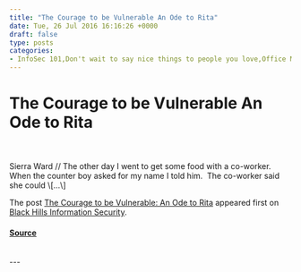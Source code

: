 ```yaml
---
title: "The Courage to be Vulnerable An Ode to Rita"
date: Tue, 26 Jul 2016 16:16:26 +0000
draft: false
type: posts
categories: 
- InfoSec 101,Don't wait to say nice things to people you love,Office Mom
---
```

# The Courage to be Vulnerable An Ode to Rita

<br/>

<br/>
Sierra Ward // The other day I went to get some food with a co-worker.  When the counter boy asked for my name I told him.  The co-worker said she could \[…\]

The post [The Courage to be Vulnerable: An Ode to Rita](https://www.blackhillsinfosec.com/the-courage-to-be-vulnerable-an-ode-to-rita/) appeared first on [Black Hills Information Security](https://www.blackhillsinfosec.com).

#### [Source](https://www.blackhillsinfosec.com/the-courage-to-be-vulnerable-an-ode-to-rita/)

<br/>
---
